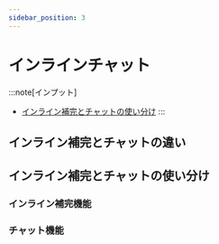 ```yaml
---
sidebar_position: 3
---
```


# インラインチャット

:::note[インプット]
- [インライン補完とチャットの使い分け](https://gen-ai-docs.jp/%e3%82%b3%e3%83%b3%e3%83%86%e3%83%b3%e3%83%84/%e3%83%8a%e3%83%ac%e3%83%83%e3%82%b8/%e3%82%a4%e3%83%b3%e3%83%a9%e3%82%a4%e3%83%b3%e8%a3%9c%e5%ae%8c%e3%81%a8%e3%83%81%e3%83%a3%e3%83%83%e3%83%88%e3%81%ae%e4%bd%bf%e3%81%84%e5%88%86%e3%81%91)
:::

## インライン補完とチャットの違い

## インライン補完とチャットの使い分け

### インライン補完機能

### チャット機能
